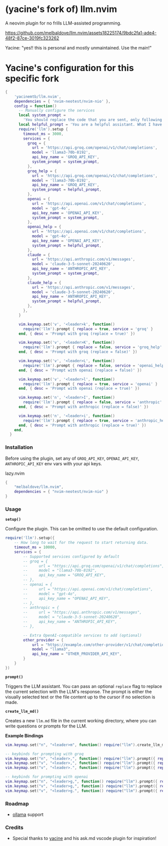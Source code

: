 # (yacine's fork of) llm.nvim

A neovim plugin for no frills LLM-assisted programming.

https://github.com/melbaldove/llm.nvim/assets18225174/9bdc2fa1-ade4-48f2-87ce-3019fc323262


Yacine: "yes!! this is personal and mostly unmaintained. Use the main!"

# Yacine's configuration for this specific fork 
```lua
{
    'yacinemtb/llm.nvim',
    dependencies = { 'nvim-neotest/nvim-nio' },
    config = function()
      -- Manually configure the services
      local system_prompt =
        'You should replace the code that you are sent, only following the comments. Do not talk at all. Only output valid code. Do not provide any backticks that surround the code. Never ever output backticks like this ```. Any comment that is asking you for something should be removed after you satisfy them. Other comments should left alone. Do not output backticks'
      local helpful_prompt = 'You are a helpful assistant. What I have sent are my notes so far. You are very curt, yet helpful.'
      require('llm').setup {
        timeout_ms = 3000,
        services = {
          groq = {
            url = 'https://api.groq.com/openai/v1/chat/completions',
            model = 'llama3-70b-8192',
            api_key_name = 'GROQ_API_KEY',
            system_prompt = system_prompt,
          },
          groq_help = {
            url = 'https://api.groq.com/openai/v1/chat/completions',
            model = 'llama3-70b-8192',
            api_key_name = 'GROQ_API_KEY',
            system_prompt = helpful_prompt,
          },
          openai = {
            url = 'https://api.openai.com/v1/chat/completions',
            model = 'gpt-4o',
            api_key_name = 'OPENAI_API_KEY',
            system_prompt = system_prompt,
          },
          openai_help = {
            url = 'https://api.openai.com/v1/chat/completions',
            model = 'gpt-4o',
            api_key_name = 'OPENAI_API_KEY',
            system_prompt = helpful_prompt,
          },
          claude = {
            url = 'https://api.anthropic.com/v1/messages',
            model = 'claude-3-5-sonnet-20240620',
            api_key_name = 'ANTHROPIC_API_KEY',
            system_prompt = system_prompt,
          },
          claude_help = {
            url = 'https://api.anthropic.com/v1/messages',
            model = 'claude-3-5-sonnet-20240620',
            api_key_name = 'ANTHROPIC_API_KEY',
            system_prompt = helpful_prompt,
          },
        },
      }

      vim.keymap.set('v', '<leader>k', function()
        require('llm').prompt { replace = true, service = 'groq' }
      end, { desc = 'Prompt with groq (replace = true)' })

      vim.keymap.set('v', '<leader>K', function()
        require('llm').prompt { replace = false, service = 'groq_help' }
      end, { desc = 'Prompt with groq (replace = false)' })

      vim.keymap.set('v', '<leader>L', function()
        require('llm').prompt { replace = false, service = 'openai_help' }
      end, { desc = 'Prompt with openai (replace = false)' })

      vim.keymap.set('v', '<leader>l', function()
        require('llm').prompt { replace = true, service = 'openai' }
      end, { desc = 'Prompt with openai (replace = true)' })

      vim.keymap.set('n', '<leader>I', function()
        require('llm').prompt { replace = false, service = 'anthropic' }
      end, { desc = 'Prompt with anthropic (replace = false)' })

      vim.keymap.set('n', '<leader>i', function()
        require('llm').prompt { replace = true, service = 'anthropic_help' }
      end, { desc = 'Prompt with anthropic (replace = true)' })
    end,
  }
```


### Installation

Before using the plugin, set any of `GROQ_API_KEY`, `OPENAI_API_KEY`, `ANTHROPIC_API_KEY` env vars with your api keys.

lazy.nvim
```lua
{
    "melbaldove/llm.nvim",
    dependencies = { "nvim-neotest/nvim-nio" }
}
```

### Usage

**`setup()`**

Configure the plugin. This can be omitted to use the default configuration.

```lua
require('llm').setup({
    -- How long to wait for the request to start returning data.
    timeout_ms = 10000,
    services = {
        -- Supported services configured by default
        -- groq = {
        --     url = "https://api.groq.com/openai/v1/chat/completions",
        --     model = "llama3-70b-8192",
        --     api_key_name = "GROQ_API_KEY",
        -- },
        -- openai = {
        --     url = "https://api.openai.com/v1/chat/completions",
        --     model = "gpt-4o",
        --     api_key_name = "OPENAI_API_KEY",
        -- },
        -- anthropic = {
        --     url = "https://api.anthropic.com/v1/messages",
        --     model = "claude-3-5-sonnet-20240620",
        --     api_key_name = "ANTHROPIC_API_KEY",
        -- },

        -- Extra OpenAI-compatible services to add (optional)
        other_provider = {
            url = "https://example.com/other-provider/v1/chat/completions",
            model = "llama3",
            api_key_name = "OTHER_PROVIDER_API_KEY",
        }
    }
})
```

**`prompt()`**

Triggers the LLM assistant. You can pass an optional `replace` flag to replace the current selection with the LLM's response. The prompt is either the visually selected text or the file content up to the cursor if no selection is made.

**`create_llm_md()`**

Creates a new `llm.md` file in the current working directory, where you can write questions or prompts for the LLM.

**Example Bindings**
```lua
vim.keymap.set("n", "<leader>m", function() require("llm").create_llm_md() end)

-- keybinds for prompting with groq
vim.keymap.set("n", "<leader>,", function() require("llm").prompt({ replace = false, service = "groq" }) end)
vim.keymap.set("v", "<leader>,", function() require("llm").prompt({ replace = false, service = "groq" }) end)
vim.keymap.set("v", "<leader>.", function() require("llm").prompt({ replace = true, service = "groq" }) end)

-- keybinds for prompting with openai
vim.keymap.set("n", "<leader>g,", function() require("llm").prompt({ replace = false, service = "openai" }) end)
vim.keymap.set("v", "<leader>g,", function() require("llm").prompt({ replace = false, service = "openai" }) end)
vim.keymap.set("v", "<leader>g.", function() require("llm").prompt({ replace = true, service = "openai" }) end)
```

### Roadmap
- [ollama](https://github.com/ollama/ollama) support

### Credits

- Special thanks to [yacine](https://twitter.com/i/broadcasts/1kvJpvRPjNaKE) and his ask.md vscode plugin for inspiration!
